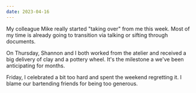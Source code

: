 ```yaml
---
date: 2023-04-16
---
```


My colleague Mike really started "taking over" from me this week. Most of my time is already going to transition via talking or sifting through documents.

On Thursday, Shannon and I both worked from the atelier and received a big delivery of clay and a pottery wheel. It's the milestone a we've been anticipating for months.

Friday, I celebrated a bit too hard and spent the weekend regretting it. I blame our bartending friends for being too generous.
